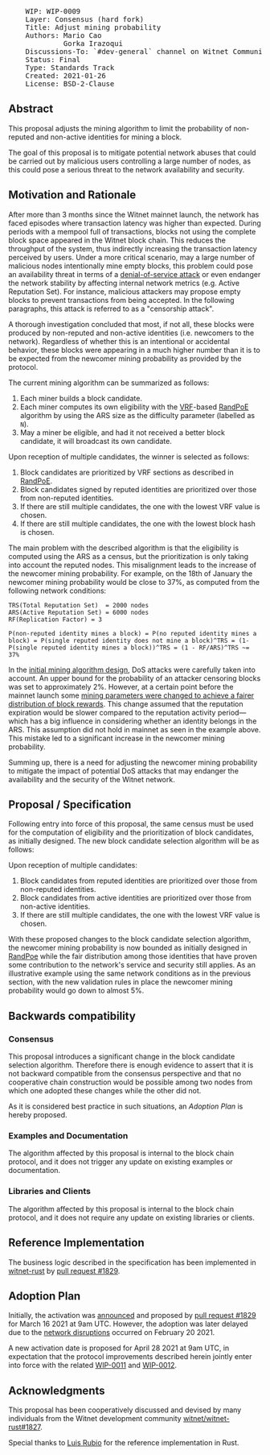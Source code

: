 <pre>
    WIP: WIP-0009
    Layer: Consensus (hard fork)
    Title: Adjust mining probability
    Authors: Mario Cao <mario@witnet.foundation>
             Gorka Irazoqui <gorka.irazoki@gmail.com>
    Discussions-To: `#dev-general` channel on Witnet Community's Discord server
    Status: Final
    Type: Standards Track
    Created: 2021-01-26
    License: BSD-2-Clause
</pre>


## Abstract

This proposal adjusts the mining algorithm to limit the probability of non-reputed and non-active identities for mining a block.

The goal of this proposal is to mitigate potential network abuses that could be carried out by malicious users controlling a large number of nodes, as this could pose a serious threat to the network availability and security.


## Motivation and Rationale

After more than 3 months since the Witnet mainnet launch, the network has faced episodes where transaction latency was higher than expected. During periods with a mempool full of transactions, blocks not using the complete block space appeared in the Witnet block chain. This reduces the throughput of the system, thus indirectly increasing the transaction latency perceived by users. Under a more critical scenario, may a large number of malicious nodes intentionally mine empty blocks, this problem could pose an availability threat in terms of a [denial-of-service attack][DoS] or even endanger the network stability by affecting internal network metrics (e.g. Active Reputation Set). For instance, malicious attackers may propose empty blocks to prevent transactions from being accepted. In the following paragraphs, this attack is referred to as a "censorship attack".

A thorough investigation concluded that most, if not all, these blocks were produced by non-reputed and non-active identities (i.e. newcomers to the network). Regardless of whether this is an intentional or accidental behavior, these blocks were appearing in a much higher number than it is to be expected from the newcomer mining probability as provided by the protocol.

The current mining algorithm can be summarized as follows:

1. Each miner builds a block candidate.
2. Each miner computes its own eligibility with the [VRF]-based [RandPoE] algorithm by using the ARS size as the difficulty parameter (labelled as `N`).
3. May a miner be eligible, and had it not received a better block candidate, it will broadcast its own candidate.

Upon reception of multiple candidates, the winner is selected as follows:
1. Block candidates are prioritized by VRF sections as described in [RandPoE].
2. Block candidates signed by reputed identities are prioritized over those from non-reputed identities.
3. If there are still multiple candidates, the one with the lowest VRF value is chosen.
4. If there are still multiple candidates, the one with the lowest block hash is chosen.

The main problem with the described algorithm is that the eligibility is computed using the ARS as a census, but the prioritization is only taking into account the reputed nodes. This misalignment leads to the increase of the newcomer mining probability. For example, on the 18th of January the newcomer mining probability would be close to 37%, as computed from the following network conditions:

```
TRS(Total Reputation Set)  = 2000 nodes
ARS(Active Reputation Set) = 6000 nodes
RF(Replication Factor) = 3

P(non-reputed identity mines a block) = P(no reputed identity mines a block) = P(single reputed identity does not mine a block)^TRS = (1- P(single reputed identity mines a block))^TRS = (1 - RF/ARS)^TRS ~= 37%
```

In the [initial mining algorithm design][RandPoE], DoS attacks were carefully taken into account. An upper bound for the probability of an attacker censoring blocks was set to approximately 2%. However, at a certain point before the mainnet launch some [mining parameters were changed to achieve a fairer distribution of block rewards][witnet/witnet-rust#1442]. This change assumed that the reputation expiration would be slower compared to the reputation activity period—which has a big influence in considering whether an identity belongs in the ARS. This assumption did not hold in mainnet as seen in the example above. This mistake led to a significant increase in the newcomer mining probability.

Summing up, there is a need for adjusting the newcomer mining probability to mitigate the impact of potential DoS attacks that may endanger the availability and the security of the Witnet network.


## Proposal / Specification

Following entry into force of this proposal, the same census must be used for the computation of eligibility and the prioritization of block candidates, as initially designed. The new block candidate selection algorithm will be as follows:

Upon reception of multiple candidates:
1. Block candidates from reputed identities are prioritized over those from non-reputed identities.
2. Block candidates from active identities are prioritized over those from non-active identities.
3. If there are still multiple candidates, the one with the lowest VRF value is chosen.

With these proposed changes to the block candidate selection algorithm, the newcomer mining probability is now bounded as initially designed in [RandPoe] while the fair distribution among those identities that have proven some contribution to the network's service and security still applies. As an illustrative example using the same network conditions as in the previous section, with the new validation rules in place the newcomer mining probability would go down to almost 5%.


## Backwards compatibility

### Consensus

This proposal introduces a significant change in the block candidate selection algorithm. Therefore there is enough evidence to assert that it is not backward compatible from the consensus perspective and that no cooperative chain construction would be possible among two nodes from which one adopted these changes while the other did not.

As it is considered best practice in such situations, an *Adoption Plan* is hereby proposed.


### Examples and Documentation

The algorithm affected by this proposal is internal to the block chain protocol, and it does not trigger any update on existing examples or documentation.


### Libraries and Clients

The algorithm affected by this proposal is internal to the block chain protocol, and it does not require any update on existing libraries or clients.


## Reference Implementation

The business logic described in the specification has been implemented in [witnet-rust] by [pull request #1829][witnet/witnet-rust#1829].


## Adoption Plan

Initially, the activation was [announced][announcement-wip0009] and proposed by [pull request #1829][witnet/witnet-rust#1829] for March 16 2021 at 9am UTC. However, the adoption was later delayed due to the [network disruptions][announcement-network-disruption] occurred on February 20 2021.

A new activation date is proposed for April 28 2021 at 9am UTC, in expectation that the protocol improvements described herein jointly enter into force with the related [WIP-0011] and [WIP-0012].

## Acknowledgments

This proposal has been cooperatively discussed and devised by many individuals from the Witnet development community [witnet/witnet-rust#1827].

Special thanks to [Luis Rubio][lrubiorod] for the reference implementation in Rust.

[WIP-0011]: /wip-0011.md
[WIP-0012]: /wip-0012.md
[announcement-wip0009]: https://medium.com/witnet/359ff11dfdbe
[announcement-network-disruption]: https://medium.com/witnet/9a0bdfd0325e
[DoS]: https://en.wikipedia.org/wiki/Denial-of-service_attack
[lrubiorod]: https://github.com/lrubiorod
[RandPoE]: https://github.com/witnet/research/blob/master/reputation/docs/randpoe.md
[VRF]:  https://medium.com/witnet/c847edf123f7
[witnet-rust]: https://github.com/witnet-rust
[witnet/witnet-rust#1442]: https://github.com/witnet/witnet-rust/pull/1442
[witnet/witnet-rust#1827]: https://github.com/witnet/witnet-rust/issues/1827
[witnet/witnet-rust#1829]: https://github.com/witnet/witnet-rust/issues/1829